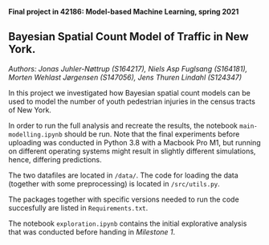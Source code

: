 **Final project in 42186: Model-based Machine Learning, spring 2021**

## Bayesian Spatial Count Model of Traffic in New York.
*Authors: Jonas Juhler-Nøttrup (S164217), Niels Asp Fuglsang (S164181), Morten Wehlast Jørgensen (S147056), Jens Thuren Lindahl (S124347)*

In this project we investigated how Bayesian spatial count models can be used to model the number of youth pedestrian injuries in the census tracts of New York. 

In order to run the full analysis and recreate the results, the notebook `main-modelling.ipynb` should be run. Note that the final experiments before uploading was conducted in Python 3.8 with a Macbook Pro M1, but running on different operating systems might result in slightly different simulations, hence, differing predictions.

The two datafiles are located in `/data/`. The code for loading the data (together with some preprocessing) is located in `/src/utils.py`. 

The packages together with specific versions needed to run the code succesfully are listed in `Requirements.txt`.

The notebook `exploration.ipynb` contains the initial explorative analysis that was conducted before handing in *Milestone 1*.
